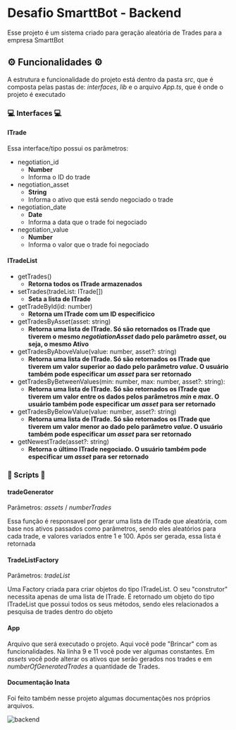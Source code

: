 # Desafio SmarttBot - Backend

Esse projeto é um sistema criado para geração aleatória de Trades para a empresa SmarttBot

## **⚙️ Funcionalidades ⚙️**

A estrutura e funcionalidade do projeto está dentro da pasta _src_, que é composta pelas pastas de: _interfaces_, _lib_ e o arquivo _App.ts_, que é onde o projeto é executado

### **💻 Interfaces 💻**

#### **ITrade**

Essa interface/tipo possui os parâmetros:

- negotiation_id
  - **Number**
  - Informa o ID do trade
- negotiation_asset
  - **String**
  - Informa o ativo que está sendo negociado o trade
- negotiation_date
  - **Date**
  - Informa a data que o trade foi negociado
- negotiation_value
  - **Number**
  - Informa o valor que o trade foi negociado

#### **ITradeList**

- getTrades()
  - **Retorna todos os ITrade armazenados**
- setTrades(tradeList: ITrade[])
  - **Seta a lista de ITrade**
- getTradeById(id: number)
  - **Retorna um ITrade com um ID específicico**
- getTradesByAsset(asset: string)
  - **Retorna uma lista de ITrade. Só são retornados os ITrade que tiverem o mesmo _negotiationAsset_ dado pelo parâmetro _asset_, ou seja, o mesmo Ativo**
- getTradesByAboveValue(value: number, asset?: string)
  - **Retorna uma lista de ITrade. Só são retornados os ITrade que tiverem um valor superior ao dado pelo parâmetro _value_. O usuário também pode especificar um _asset_ para ser retornado**
- getTradesByBetweenValues(min: number, max: number, asset?: string):
  - **Retorna uma lista de ITrade. Só são retornados os ITrade que tiverem um valor entre os dados pelos parâmetros _min_ e _max_. O usuário também pode especificar um _asset_ para ser retornado**
- getTradesByBelowValue(value: number, asset?: string)
  - **Retorna uma lista de ITrade. Só são retornados os ITrade que tiverem um valor menor ao dado pelo parâmetro _value_. O usuário também pode especificar um _asset_ para ser retornado**
- getNewestTrade(asset?: string)
  - **Retorna o último ITrade negociado. O usuário também pode especificar um _asset_ para ser retornado**

### **📝 Scripts 📝**

#### **tradeGenerator**

Parâmetros: _assets_ / _numberTrades_

Essa função é responsavel por gerar uma lista de ITrade que aleatória, com base nos ativos passados como parâmetros, sendo eles aleatórios para cada trade, e valores variados entre 1 e 100. Após ser gerada, essa lista é retornada

#### **TradeListFactory**

Parâmetros: _tradeList_

Uma Factory criada para criar objetos do tipo ITradeList. O seu "construtor" necessita apenas de uma lista de ITrade. É retornado um objeto do tipo ITradeList que possui todos os seus métodos, sendo eles relacionados a pesquisa de trades dentro do objeto

#### **App**

Arquivo que será executado o projeto. Aqui você pode "Brincar" com as funcionalidades. Na linha 9 e 11 você pode ver algumas constantes. Em _assets_ você pode alterar os ativos que serão gerados nos trades e em _numberOfGeneratedTrades_ a quantidade de Trades.

#### **Documentação Inata**

Foi feito também nesse projeto algumas documentações nos próprios arquivos.

![backend](https://user-images.githubusercontent.com/68474584/181830961-6ff3e2a5-72be-44af-a786-762867c16ab7.gif)

